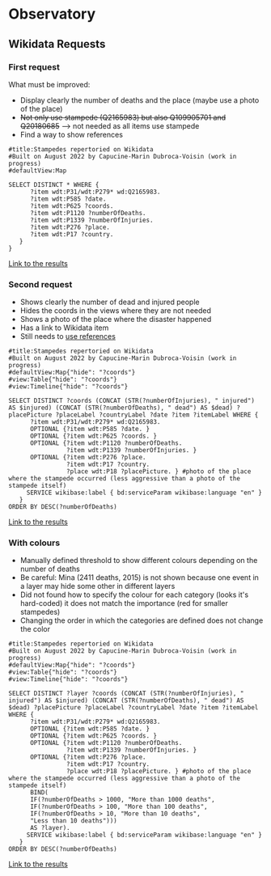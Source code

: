 # Observatory

## Wikidata Requests
### First request
What must be improved:
* Display clearly the number of deaths and the place (maybe use a photo of the place)
* ~~Not only use stampede (Q2165983) but also Q109905701 and Q20180685~~ --> not needed as all items use stampede
* Find a way to show references

```SPARQL
#title:Stampedes repertoried on Wikidata
#Built on August 2022 by Capucine-Marin Dubroca-Voisin (work in progress)
#defaultView:Map

SELECT DISTINCT * WHERE {
      ?item wdt:P31/wdt:P279* wd:Q2165983.
      ?item wdt:P585 ?date.
      ?item wdt:P625 ?coords.
      ?item wdt:P1120 ?numberOfDeaths.
      ?item wdt:P1339 ?numberOfInjuries.
      ?item wdt:P276 ?place.
      ?item wdt:P17 ?country.
   }
}
```
[Link to the results](https://w.wiki/5ZtQ)

### Second request
* Shows clearly the number of dead and injured people
* Hides the coords in the views where they are not needed
* Shows a photo of the place where the disaster happened
* Has a link to Wikidata item
* Still needs to [use references](https://www.wikidata.org/wiki/Wikidata:SPARQL_query_service/queries#Properties_most_often_applied_to_references)

```SPARQL
#title:Stampedes repertoried on Wikidata
#Built on August 2022 by Capucine-Marin Dubroca-Voisin (work in progress)
#defaultView:Map{"hide": "?coords"}
#view:Table{"hide": "?coords"}
#view:Timeline{"hide": "?coords"}

SELECT DISTINCT ?coords (CONCAT (STR(?numberOfInjuries), " injured") AS $injured) (CONCAT (STR(?numberOfDeaths), " dead") AS $dead) ?placePicture ?placeLabel ?countryLabel ?date ?item ?itemLabel WHERE {
      ?item wdt:P31/wdt:P279* wd:Q2165983.
      OPTIONAL {?item wdt:P585 ?date. }
      OPTIONAL {?item wdt:P625 ?coords. }
      OPTIONAL {?item wdt:P1120 ?numberOfDeaths.
                ?item wdt:P1339 ?numberOfInjuries. }
      OPTIONAL {?item wdt:P276 ?place.
                ?item wdt:P17 ?country.
                ?place wdt:P18 ?placePicture. } #photo of the place where the stampede occurred (less aggressive than a photo of the stampede itself)
     SERVICE wikibase:label { bd:serviceParam wikibase:language "en" }
   }
ORDER BY DESC(?numberOfDeaths)
```
[Link to the results](https://w.wiki/5Zum)

### With colours
* Manually defined threshold to show different colours depending on the number of deaths
* Be careful: Mina (2411 deaths, 2015) is not shown because one event in a layer may hide some other in different layers
* Did not found how to specify the colour for each category (looks it's hard-coded) it does not match the importance (red for smaller stampedes)
* Changing the order in which the categories are defined does not change the color

```SPARQL
#title:Stampedes repertoried on Wikidata
#Built on August 2022 by Capucine-Marin Dubroca-Voisin (work in progress)
#defaultView:Map{"hide": "?coords"}
#view:Table{"hide": "?coords"}
#view:Timeline{"hide": "?coords"}

SELECT DISTINCT ?layer ?coords (CONCAT (STR(?numberOfInjuries), " injured") AS $injured) (CONCAT (STR(?numberOfDeaths), " dead") AS $dead) ?placePicture ?placeLabel ?countryLabel ?date ?item ?itemLabel WHERE {
      ?item wdt:P31/wdt:P279* wd:Q2165983.
      OPTIONAL {?item wdt:P585 ?date. }
      OPTIONAL {?item wdt:P625 ?coords. }
      OPTIONAL {?item wdt:P1120 ?numberOfDeaths.
                ?item wdt:P1339 ?numberOfInjuries. }
      OPTIONAL {?item wdt:P276 ?place.
                ?item wdt:P17 ?country.
                ?place wdt:P18 ?placePicture. } #photo of the place where the stampede occurred (less aggressive than a photo of the stampede itself)
      BIND(
      IF(?numberOfDeaths > 1000, "More than 1000 deaths",
      IF(?numberOfDeaths > 100, "More than 100 deaths",
      IF(?numberOfDeaths > 10, "More than 10 deaths",
      "Less than 10 deaths")))
      AS ?layer).
     SERVICE wikibase:label { bd:serviceParam wikibase:language "en" }
   }
ORDER BY DESC(?numberOfDeaths)
```
[Link to the results](https://w.wiki/5Zv4)
